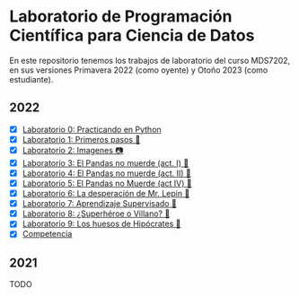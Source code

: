 # Laboratorio de Programación Científica para Ciencia de Datos

En este repositorio tenemos los trabajos de laboratorio del curso MDS7202,
en sus versiones Primavera 2022 (como oyente) y Otoño 2023 (como estudiante).

2022
----
- [x] [Laboratorio 0: Practicando en Python](https://johnny-godoy.github.io/laboratorios-mds/2022/lab%200/Lab_0.html)
- [x] [Laboratorio 1: Primeros pasos 👣](https://johnny-godoy.github.io/laboratorios-mds/2022/lab%201/lab_1.html)
- [x] [Laboratorio 2: Imagenes 📷](https://johnny-godoy.github.io/laboratorios-mds/2022/lab%202/Laboratorio2_enunciado.html)
- [x] [Laboratorio 3: El Pandas no muerde (act. I) 🐼](https://johnny-godoy.github.io/laboratorios-mds/2022/lab%203/laboratorio_3.html)
- [x] [Laboratorio 4: El Pandas no muerde (act. II) 🐼](https://johnny-godoy.github.io/laboratorios-mds/2022/lab%204/laboratorio_4.html)
- [x] [Laboratorio 5: El Pandas no Muerde (act IV) 🐼](https://johnny-godoy.github.io/laboratorios-mds/2022/lab%205/laboratorio_5.html)
- [x] [Laboratorio 6: La desperación de Mr. Lepin 🐼](https://johnny-godoy.github.io/laboratorios-mds/2022/lab%206/laboratorio_6.html)
- [x] [Laboratorio 7: Aprendizaje Supervisado 🔮](https://johnny-godoy.github.io/laboratorios-mds/2022/lab%207/laboratorio_7.html)
- [x] [Laboratorio 8: ¿Superhéroe o Villano? 🦸](https://johnny-godoy.github.io/laboratorios-mds/2022/lab%208/laboratorio_8.html)
- [x] [Laboratorio 9: Los huesos de Hipócrates 🦴](https://github.com/johnny-godoy/laboratorios-mds/2022/blob/main/lab%209/laboratorio_9.ipynb)
- [x] [Competencia](https://johnny-godoy.github.io/laboratorios-mds/2022/competencia/proyecto.html)

2021
----
TODO

